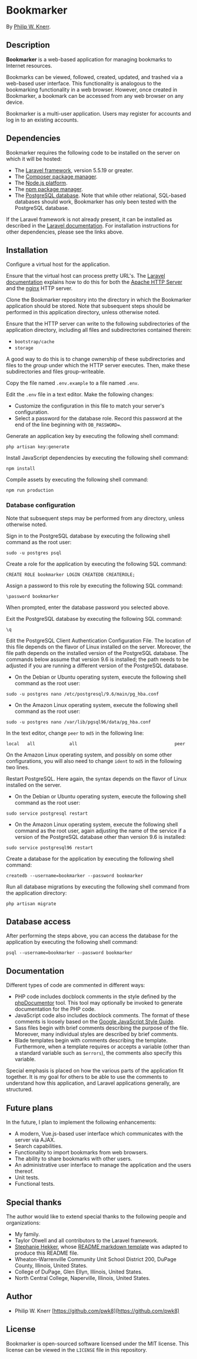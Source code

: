 # Bookmarker #

By [Philip W. Knerr](https://github.com/pwk8).


## Description ##

**Bookmarker** is a web-based application for managing bookmarks to Internet resources.

Bookmarks can be viewed, followed, created, updated, and trashed via a web-based user interface.  This functionality is analogous to the bookmarking functionality in a web browser.  However, once created in Bookmarker, a bookmark can be accessed from any web browser on any device.

Bookmarker is a multi-user application.  Users may register for accounts and log in to an existing accounts.


## Dependencies ##

Bookmarker requires the following code to be installed on the server on which it will be hosted:

* The [Laravel framework](https://github.com/laravel/laravel), version 5.5.19 or greater.
* The [Composer package manager](https://getcomposer.org/).
* The [Node.js platform](https://nodejs.org/).
* The [npm package manager](https://www.npmjs.com/).
* The [PostgreSQL database](https://www.postgresql.org/).  Note that while other relational, SQL-based databases should work, Bookmarker has only been tested with the PostgreSQL database.

If the Laravel framework is not already present, it can be installed as described in the [Laravel documentation](https://laravel.com/docs/5.5/installation).  For installation instructions for other dependencies, please see the links above.


## Installation ##

Configure a virtual host for the application.

Ensure that the virtual host can process pretty URL's.  The [Laravel documentation](https://laravel.com/docs/5.5/installation) explains how to do this for both the [Apache HTTP Server](https://httpd.apache.org/) and the [nginx](https://www.nginx.org/) HTTP server.

Clone the Bookmarker repository into the directory in which the Bookmarker application should be stored.  Note that subsequent steps should be performed in this application directory, unless otherwise noted.

Ensure that the HTTP server can write to the following subdirectories of the application directory, including all files and subdirectories contained therein:

* `bootstrap/cache`
* `storage`

A good way to do this is to change ownership of these subdirectories and files to the *group* under which the HTTP server executes.  Then, make these subdirectories and files group-writeable.

Copy the file named `.env.example` to a file named `.env`.

Edit the `.env` file in a text editor.  Make the following changes:

* Customize the configuration in this file to match your server's configuration.
* Select a password for the database role.  Record this password at the end of the line beginning with `DB_PASSWORD=`.

Generate an application key by executing the following shell command:

```console
php artisan key:generate
```

Install JavaScript dependencies by executing the following shell command:

```console
npm install
```

Compile assets by executing the following shell command:

```console
npm run production
```


### Database configuration ###

Note that subsequent steps may be performed from any directory, unless otherwise noted.

Sign in to the PostgreSQL database by executing the following shell command as the root user:

```console
sudo -u postgres psql
```

Create a role for the application by executing the following SQL command:

```console
CREATE ROLE bookmarker LOGIN CREATEDB CREATEROLE;
```

Assign a password to this role by executing the following SQL command:

```console
\password bookmarker
```

When prompted, enter the database password you selected above.

Exit the PostgreSQL database by executing the following SQL command:

```console
\q
```

Edit the PostgreSQL Client Authentication Configuration File.  The location of this file depends on the flavor of Linux installed on the server.  Moreover, the file path depends on the installed version of the PostgreSQL database.  The commands below assume that version 9.6 is installed; the path needs to be adjusted if you are running a different version of the PostgreSQL database.

* On the Debian or Ubuntu operating system, execute the following shell command as the root user:

```console
sudo -u postgres nano /etc/postgresql/9.6/main/pg_hba.conf
```

* On the Amazon Linux operating system, execute the following shell command as the root user:

```console
sudo -u postgres nano /var/lib/pgsql96/data/pg_hba.conf
```

In the text editor, change `peer` to `md5` in the following line:

```console
local   all             all                                     peer
```

On the Amazon Linux operating system, and possibly on some other configurations, you will also need to change `ident` to `md5` in the following two lines.

Restart PostgreSQL.  Here again, the syntax depends on the flavor of Linux installed on the server.

* On the Debian or Ubuntu operating system, execute the following shell command as the root user:

```console
sudo service postgresql restart
```

* On the Amazon Linux operating system, execute the following shell command as the root user, again adjusting the name of the service if a version of the PostgreSQL database other than version 9.6 is installed:

```console
sudo service postgresql96 restart
```

Create a database for the application by executing the following shell command:

```console
createdb --username=bookmarker --password bookmarker
```

Run all database migrations by executing the following shell command from the application directory:

```console
php artisan migrate
```


## Database access ##

After performing the steps above, you can access the database for the application by executing the following shell command:

```console
psql --username=bookmarker --password bookmarker
```


## Documentation ##

Different types of code are commented in different ways:

* PHP code includes docblock comments in the style defined by the [phpDocumentor](https://www.phpdoc.org/) tool.  This tool may optionally be invoked to generate documentation for the PHP code.
* JavaScript code also includes docblock comments.  The format of these comments is loosely based on the [Google JavaScript Style Guide](https://google.github.io/styleguide/jsguide.html).
* Sass files begin with brief comments describing the purpose of the file.  Moreover, many individual styles are described by brief comments.
* Blade templates begin with comments describing the template.  Furthermore, when a template requires or accepts a variable (other than a standard variable such as `$errors`), the comments also specify this variable.

Special emphasis is placed on how the various parts of the application fit together.  It is my goal for others to be able to use the comments to understand how this application, and Laravel applications generally, are structured.


## Future plans ##

In the future, I plan to implement the following enhancements:

* A modern, Vue.js-based user interface which communicates with the server via AJAX.
* Search capabilities.
* Functionality to import bookmarks from web browsers.
* The ability to share bookmarks with other users.
* An administrative user interface to manage the application and the users thereof.
* Unit tests.
* Functional tests.


## Special thanks ##

The author would like to extend special thanks to the following people and organizations:

* My family.
* Taylor Otwell and all contributors to the Laravel framework.
* [Stephanie Hekker](https://github.com/stephzilla), whose [README markdown template](https://github.com/stephzilla/readme) was adapted to produce this README file.
* Wheaton-Warrenville Community Unit School District 200, DuPage County, Illinois, United States.
* College of DuPage, Glen Ellyn, Illinois, United States.
* North Central College, Naperville, Illinois, United States.


## Author ##

* Philip W. Knerr [https://github.com/pwk8](https://github.com/pwk8)


## License ##

Bookmarker is open-sourced software licensed under the MIT license.  This license can be viewed in the `LICENSE` file in this repository.
